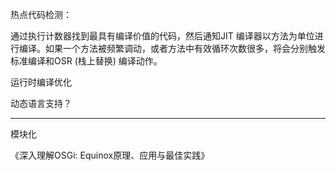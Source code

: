 热点代码检测：

通过执行计数器找到最具有编译价值的代码，然后通知JIT 编译器以方法为单位进行编译。如果一个方法被频繁调动，或者方法中有效循环次数很多，将会分别触发标准编译和OSR (栈上替换) 编译动作。



运行时编译优化



动态语言支持？



---

模块化

《深入理解OSGi: Equinox原理、应用与最佳实践》



